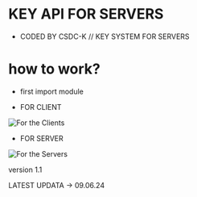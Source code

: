 # KEY API FOR SERVERS

* CODED BY CSDC-K // KEY SYSTEM FOR SERVERS

# how to work?

* first import module

* FOR CLIENT


![For the Clients](https://cdn.discordapp.com/attachments/1246569513575518289/1249420803049787472/image.png?ex=66673d4c&is=6665ebcc&hm=a2aaa340ff83472a97f99655367776939c6dbed40e020a6a7697927e9fe31704&)

*  FOR SERVER

  
![For the Servers](https://cdn.discordapp.com/attachments/1246569513575518289/1249421602546913463/image.png?ex=66673e0b&is=6665ec8b&hm=283e03395795cf87a5a6447ed083293ad1eb91423ec39c5200ce3f9cba4d9ea0&)


version 1.1 

LATEST UPDATA -> 09.06.24
